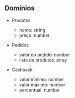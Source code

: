 ## Domínios 
- Produtos
  - nome: string
  - preço: number 

- Pedidos
  - valor do pedido: number
  - lista de produtos: array

- Cashback
  - valor minimo: number
  - valor máximo: number
  - percentual: number
